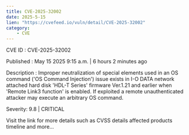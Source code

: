 ```yaml
---
title: CVE-2025-32002
date: 2025-5-15
lien: "https://cvefeed.io/vuln/detail/CVE-2025-32002"
category:
    - CVE
---
```


CVE ID : CVE-2025-32002

Published :  May 15
2025
9:15 a.m. | 6 hours
2 minutes ago

Description : Improper neutralization of special elements used in an OS command ('OS Command Injection') issue exists in I-O DATA network attached hard disk 'HDL-T Series' firmware Ver.1.21 and earlier when 'Remote Link3 function' is enabled. If exploited
a remote unauthenticated attacker may execute an arbitrary OS command.

Severity: 9.8 | CRITICAL

Visit the link for more details
such as CVSS details
affected products
timeline
and more...
